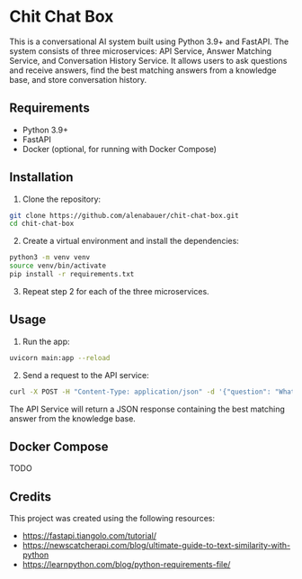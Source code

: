 # Chit Chat Box

This is a conversational AI system built using Python 3.9+ and FastAPI. The system consists of three microservices: API Service, Answer Matching Service, and Conversation History Service. It allows users to ask questions and receive answers, find the best matching answers from a knowledge base, and store conversation history.

## Requirements

- Python 3.9+
- FastAPI
- Docker (optional, for running with Docker Compose)

## Installation

1. Clone the repository:

```bash
git clone https://github.com/alenabauer/chit-chat-box.git
cd chit-chat-box
```

2. Create a virtual environment and install the dependencies:

```bash
python3 -m venv venv
source venv/bin/activate
pip install -r requirements.txt
```

3. Repeat step 2 for each of the three microservices.

## Usage

1. Run the app:
```bash
uvicorn main:app --reload
```

2. Send a request to the API service:
```bash
curl -X POST -H "Content-Type: application/json" -d '{"question": "What is VR"}' http://localhost:8000/api_service/ask_question
```
The API Service will return a JSON response containing the best matching answer from the knowledge base.

## Docker Compose

TODO

## Credits

This project was created using the following resources:
- https://fastapi.tiangolo.com/tutorial/
- https://newscatcherapi.com/blog/ultimate-guide-to-text-similarity-with-python
- https://learnpython.com/blog/python-requirements-file/


